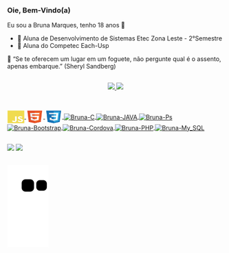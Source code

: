 ### Oie, Bem-Vindo(a)
Eu sou a Bruna Marques, tenho 18 anos 👋

- 📔 Aluna de Desenvolvimento de Sistemas Etec Zona Leste - 2°Semestre
- 📖 Aluna do Competec Each-Usp

🚀 “Se te oferecem um lugar em um foguete, não pergunte qual é o assento, apenas embarque.” (Sheryl Sandberg)

##

<div align="center">
  <a href="https://github.com/BrunaMarques1612">
  <img height="160em" src="https://github-readme-stats.vercel.app/api?username=BrunaMarques1612&show_icons=true&theme=dracula&include_all_commits=true&count_private=true"/>
  <img height="160em" src="https://github-readme-stats.vercel.app/api/top-langs/?username=BrunaMarques1612&layout=compact&langs_count=7&theme=dracula"/>
</div>
  
##  
  <div style="display: inline_block"><br>
  <img align="center" alt="Bruna-Js" height="30" width="40" src="https://raw.githubusercontent.com/devicons/devicon/master/icons/javascript/javascript-plain.svg">
  <img align="center" alt="Bruna-HTML" height="30" width="40" src="https://raw.githubusercontent.com/devicons/devicon/master/icons/html5/html5-original.svg">
  <img align="center" alt="Bruna-CSS" height="30" width="40" src="https://raw.githubusercontent.com/devicons/devicon/master/icons/css3/css3-original.svg">
  <img align="center" alt="Bruna-C" height="30" width="40" src="https://icongr.am/devicon/c-original.svg?size=128&color=currentColor">
  <img align="center" alt="Bruna-JAVA" height="30" width="40" src="https://icongr.am/devicon/java-original.svg?size=128&color=currentColor">
  <img align="center" alt="Bruna-Ps" height="30" width="40" src="https://icongr.am/devicon/photoshop-plain.svg?size=128&color=3161a0">
  <img align="center" alt="Bruna-Bootstrap" height="30" width="40" src="https://icongr.am/devicon/bootstrap-plain.svg?size=128&color=7e46d2">
  <img align="center" alt="Bruna-Cordova" height="30" width="40" src="https://icongr.am/simple/apachecordova.svg?size=128&color=currentColor&colored=false">
  <img align="center" alt="Bruna-PHP" height="30" width="40" src="https://icongr.am/devicon/php-original.svg?size=128&color=000000">
  <img align="center" alt="Bruna-My_SQL" height="30" width="40" src="https://icongr.am/devicon/mysql-original-wordmark.svg?size=128&color=currentColor">
 
  
##
 
<div> 
  <a href = "bruna.marques1612@gmail.com"><img src="https://img.shields.io/badge/-Gmail-%23333?style=for-the-badge&logo=gmail&logoColor=white" target="_blank"></a>
  <a href="https://www.linkedin.com/in/bruna-marques-2b2b2b1b2/" target="_blank"><img src="https://img.shields.io/badge/-LinkedIn-%230077B5?style=for-the-badge&logo=linkedin&logoColor=white" target="_blank"></a> 
 
  ##
  
  ![Snake animation](https://github.com/BrunaMarques1612/BrunaMarques1612/blob/output/github-contribution-grid-snake.svg)
 
  
</div>

  ##
    
